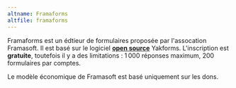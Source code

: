 ```yaml
---
altname: Framaforms
altfile: framaforms
---
```


Framaforms est un édtieur de formulaires proposée par l'assocation Framasoft. Il est basé sur le logiciel [**open source**](https://framagit.org/yakforms/yakforms) Yakforms. L'inscription est **gratuite**, toutefois il y a des limitations : 1 000 réponses maximum, 200 formulaires par comptes.

Le modèle économique de Framasoft est basé uniquement sur les dons.
